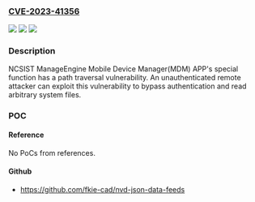 ### [CVE-2023-41356](https://cve.mitre.org/cgi-bin/cvename.cgi?name=CVE-2023-41356)
![](https://img.shields.io/static/v1?label=Product&message=Tronclass%20ilearn&color=blue)
![](https://img.shields.io/static/v1?label=Version&message=%3D%20V1.4%202021%2F09%2F14%20&color=brighgreen)
![](https://img.shields.io/static/v1?label=Vulnerability&message=CWE-22%20Improper%20Limitation%20of%20a%20Pathname%20to%20a%20Restricted%20Directory%20('Path%20Traversal')&color=brighgreen)

### Description

NCSIST ManageEngine Mobile Device Manager(MDM) APP's special function has a path traversal vulnerability. An unauthenticated remote attacker can exploit this vulnerability to bypass authentication and read arbitrary system files.

### POC

#### Reference
No PoCs from references.

#### Github
- https://github.com/fkie-cad/nvd-json-data-feeds

